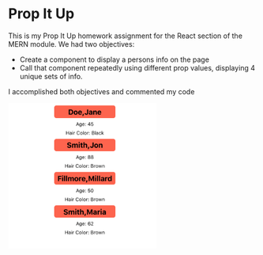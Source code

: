 # Prop It Up

This is my Prop It Up homework assignment for the React section of the MERN module.
We had two objectives:

- Create a component to display a persons info on the page
- Call that component repeatedly using different prop values, displaying 4 unique sets of info.

I accomplished both objectives and commented my code

<img src="screenshot.png" alt="screenshot of results rendered" width="300">
